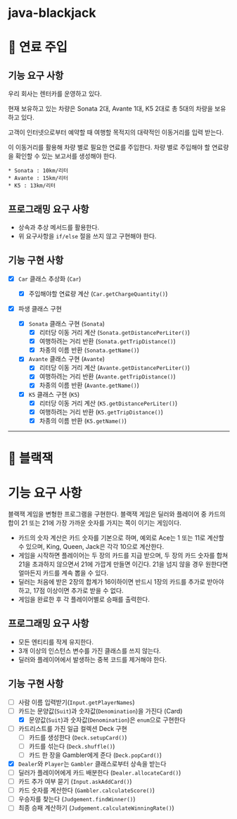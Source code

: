 # java-blackjack

# 📌 연료 주입

## 기능 요구 사항

우리 회사는 렌터카를 운영하고 있다.

현재 보유하고 있는 차량은 Sonata 2대, Avante 1대, K5 2대로 총 5대의 차량을 보유하고 있다.

고객이 인터넷으로부터 예약할 때 여행할 목적지의 대략적인 이동거리를 입력 받는다.

이 이동거리를 활용해 차량 별로 필요한 연료를 주입한다. 차량 별로 주입해야 할 연료량을 확인할 수 있는 보고서를 생성해야 한다.

```
* Sonata : 10km/리터
* Avante : 15km/리터
* K5 : 13km/리터
```

## 프로그래밍 요구 사항

- 상속과 추상 메서드를 활용한다.
- 위 요구사항을 `if/else` 절을 쓰지 않고 구현해야 한다.

## 기능 구현 사항

- [x] `Car` 클래스 추상화 (`Car`)
    - [x] 주입해야할 연료량 계산 (`Car.getChargeQuantity()`)
- [x] 파생 클래스 구현

    - [x] `Sonata` 클래스 구현 (`Sonata`)
        - [x] 리터당 이동 거리 계산 (`Sonata.getDistancePerLiter()`)
        - [x] 여행하려는 거리 반환 (`Sonata.getTripDistance()`)
        - [x] 차종의 이름 반환 (`Sonata.getName()`)

    - [x] `Avante` 클래스 구현 (`Avante`)
        - [x] 리터당 이동 거리 계산 (`Avante.getDistancePerLiter()`)
        - [x] 여행하려는 거리 반환 (`Avante.getTripDistance()`)
        - [x] 차종의 이름 반환 (`Avante.getName()`)

    - [x] `K5` 클래스 구현 (`K5`)
        - [x] 리터당 이동 거리 계산 (`K5.getDistancePerLiter()`)
        - [x] 여행하려는 거리 반환 (`K5.getTripDistance()`)
        - [x] 차종의 이름 반환 (`K5.getName()`)

---

# 📌 블랙잭

# 기능 요구 사항

블랙잭 게임을 변형한 프로그램을 구현한다. 블랙잭 게임은 딜러와 플레이어 중 카드의 합이 21 또는 21에 가장 가까운 숫자를 가지는 쪽이 이기는 게임이다.

- 카드의 숫자 계산은 카드 숫자를 기본으로 하며, 예외로 Ace는 1 또는 11로 계산할 수 있으며, King, Queen, Jack은 각각 10으로 계산한다.
- 게임을 시작하면 플레이어는 두 장의 카드를 지급 받으며, 두 장의 카드 숫자를 합쳐 21을 초과하지 않으면서 21에 가깝게 만들면 이긴다. 21을 넘지 않을 경우 원한다면
  얼마든지 카드를 계속 뽑을 수 있다.
- 딜러는 처음에 받은 2장의 합계가 16이하이면 반드시 1장의 카드를 추가로 받아야 하고, 17점 이상이면 추가로 받을 수 없다.
- 게임을 완료한 후 각 플레이어별로 승패를 출력한다.

## 프로그래밍 요구 사항

- 모든 엔티티를 작게 유지한다.
- 3개 이상의 인스턴스 변수를 가진 클래스를 쓰지 않는다.
- 딜러와 플레이어에서 발생하는 중복 코드를 제거해야 한다.

## 기능 구현 사항

- [ ] 사람 이름 입력받기(`Input.getPlayerNames`)
- [ ] 카드는 문양값(`Suit`)과 숫자값(`Denomination`)을 가진다 (Card)
    - [x] 문양값(`Suit`)과 숫자값(`Denomination`)은 `enum`으로 구현한다
- [ ] 카드리스트를 가진 일급 컬렉션 Deck 구현
    - [ ] 카드를 생성한다 (`Deck.setupCard()`)
    - [ ] 카드를 섞는다 (`Deck.shuffle()`)
    - [ ] 카드 한 장을 Gambler에게 준다 (`Deck.popCard()`)
- [x] `Dealer`와 `Player`는 `Gambler` 클래스로부터 상속을 받는다
- [ ] 딜러가 플레이어에게 카드 배분한다 (`Dealer.allocateCard()`)
- [ ] 카드 추가 여부 묻기 (`Input.askAddCard()`)
- [ ] 카드 숫자를 계산한다 (`Gambler.calculateScore()`)
- [ ] 우승자를 찾는다 (`Judgement.findWinner()`)
- [ ] 최종 승패 계산하기 (`Judgement.calculateWinningRate()`)
